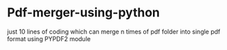 # Pdf-merger-using-python
just 10 lines of coding which can merge n times of pdf folder into single pdf format using PYPDF2 module
